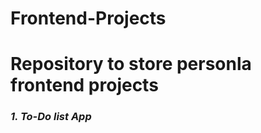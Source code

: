 # Frontend-Projects

<h1>Repository to store personla frontend projects</h1>

<p>
  <em>
    <h3>
      1. To-Do list App
    </h3>
  </em>
</p>

